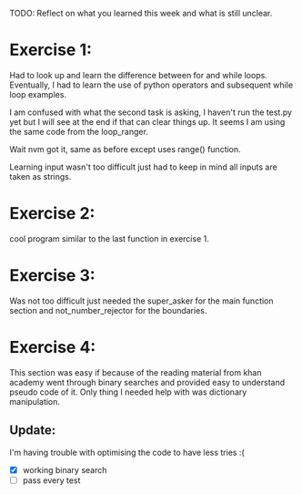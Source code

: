 TODO: Reflect on what you learned this week and what is still unclear.

# Exercise 1: 
Had to look up and learn the difference between for and while loops. Eventually, I had to learn the use of python operators and subsequent while loop examples.

I am confused with what the second task is asking, I haven't run the test.py yet but I will see at the end if that can clear things up. It seems I am using the same code from the loop_ranger.

Wait nvm got it, same as before except uses range() function.

Learning input wasn't too difficult just had to keep in mind all inputs are taken as strings.

# Exercise 2: 
cool program similar to the last function in exercise 1. 

# Exercise 3:
Was not too difficult just needed the super_asker for the main function section and not_number_rejector for the boundaries.

# Exercise 4:
This section was easy if because of the reading material from khan academy went through binary searches and provided easy to understand pseudo code of it. Only thing I needed help with was dictionary manipulation.

## Update:
I'm having trouble with optimising the code to have less tries :( 

- [x] working binary search
- [ ] pass every test